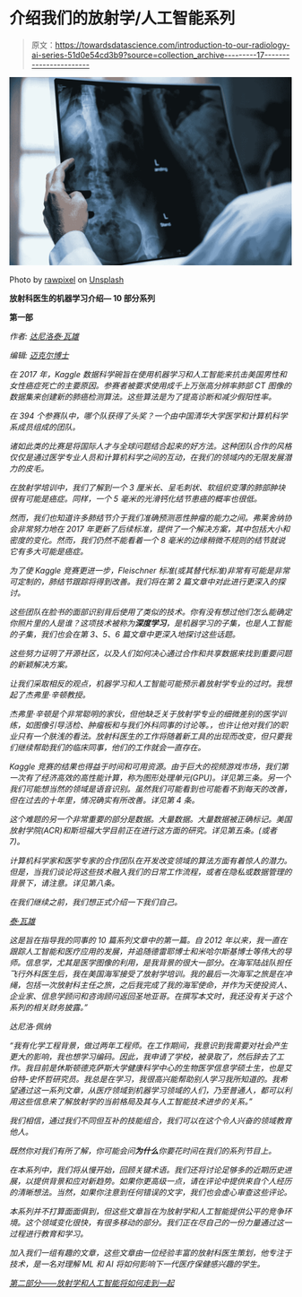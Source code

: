 # 介绍我们的放射学/人工智能系列

> 原文：<https://towardsdatascience.com/introduction-to-our-radiology-ai-series-51d0e54cd3b9?source=collection_archive---------17----------------------->

![](img/445402986f81edbe17bcc886bf0dcc1e.png)

Photo by [rawpixel](https://unsplash.com/photos/XNRHhomhRU4?utm_source=unsplash&utm_medium=referral&utm_content=creditCopyText) on [Unsplash](https://unsplash.com/search/photos/healthcare?utm_source=unsplash&utm_medium=referral&utm_content=creditCopyText)

**放射科医生的机器学习介绍— 10 部分系列**

**第一部**

*作者:* [*达尼洛*](https://www.linkedin.com/in/danilo-pena-01010/)*[*泰·瓦雄*](https://www.linkedin.com/in/tyvachon/)*

**编辑:* [*迈克尔博士*](https://www.linkedin.com/in/michael-doxey-md-73508916a/)*

*在 2017 年，Kaggle 数据科学碗旨在使用机器学习和人工智能来抗击美国男性和女性癌症死亡的主要原因。参赛者被要求使用成千上万张高分辨率肺部 CT 图像的数据集来创建新的肺癌检测算法。这些算法是为了提高诊断和减少假阳性率。*

*在 394 个参赛队中，哪个队获得了头奖？一个由中国清华大学医学和计算机科学系成员组成的团队。*

*诸如此类的比赛是将国际人才与全球问题结合起来的好方法。这种团队合作的风格仅仅是通过医学专业人员和计算机科学之间的互动，在我们的领域内的无限发展潜力的皮毛。*

*在放射学培训中，我们了解到一个 3 厘米长、呈毛刺状、软组织变薄的肺部肿块很有可能是癌症。同样，一个 5 毫米的光滑钙化结节患癌的概率也很低。*

*然而，我们也知道许多肺结节介于我们准确预测恶性肿瘤的能力之间。弗莱舍纳协会非常努力地在 2017 年更新了后续标准，提供了一个解决方案，其中包括大小和密度的变化。然而，我们仍然不能看着一个 8 毫米的边缘稍微不规则的结节就说它有多大可能是癌症。*

*为了使 Kaggle 竞赛更进一步，Fleischner 标准(或其替代标准)非常有可能是非常可定制的，肺结节跟踪将得到改善。我们将在第 2 篇文章中对此进行更深入的探讨。*

*这些团队在脸书的面部识别背后使用了类似的技术。你有没有想过他们怎么能确定你照片里的人是谁？这项技术被称为**深度学习**，是机器学习的子集，也是人工智能的子集，我们也会在第 3、5、6 篇文章中更深入地探讨这些话题。*

*这些努力证明了开源社区，以及人们如何决心通过合作和共享数据来找到重要问题的新颖解决方案。*

*让我们采取相反的观点，机器学习和人工智能可能预示着放射学专业的过时。我想起了杰弗里·辛顿教授。*

*杰弗里·辛顿是个非常聪明的家伙，但他缺乏关于放射学专业的细微差别的医学训练，如图像引导活检、肿瘤板和与我们外科同事的讨论等。，也许让他对我们的职业只有一个肤浅的看法。放射科医生的工作将随着新工具的出现而改变，但只要我们继续帮助我们的临床同事，他们的工作就会一直存在。*

*Kaggle 竞赛的结果也得益于时间和可用资源。由于巨大的视频游戏市场，我们第一次有了经济高效的高性能计算，称为图形处理单元(GPU)。详见第三条。另一个我们可能想当然的领域是语音识别。虽然我们可能看到也可能看不到每天的改善，但在过去的十年里，情况确实有所改善。详见第 4 条。*

*这个难题的另一个非常重要的部分是数据。大量数据。大量数据被正确标记。美国放射学院(ACR)和斯坦福大学目前正在进行这方面的研究。详见第五条。(或者 7)。*

*计算机科学家和医学专家的合作团队在开发改变领域的算法方面有着惊人的潜力。但是，当我们谈论将这些技术融入我们的日常工作流程，或者在隐私或数据管理的背景下，请注意。详见第八条。*

*在我们继续之前，我们想正式介绍一下我们自己。*

*[泰·瓦雄](https://www.linkedin.com/in/tyvachon/)*

*这是旨在指导我的同事的 10 篇系列文章中的第一篇。自 2012 年以来，我一直在跟踪人工智能和医疗应用的发展，并追随德雷耶博士和米哈尔斯基博士等伟大的导师。信息学，尤其是医学图像的利用，是我背景的很大一部分。在海军陆战队担任飞行外科医生后，我在美国海军接受了放射学培训。我的最后一次海军之旅是在冲绳，包括一次放射科主任之旅，之后我完成了我的海军使命，并作为天使投资人、企业家、信息学顾问和咨询顾问返回圣地亚哥。在撰写本文时，我还没有关于这个系列的相关财务披露。”*

*达尼洛·佩纳*

*“我有化学工程背景，做过两年工程师。在工作期间，我意识到我需要对社会产生更大的影响，我也想学习编码。因此，我申请了学校，被录取了，然后辞去了工作。我目前是休斯顿德克萨斯大学健康科学中心的生物医学信息学硕士生，也是艾伯特-史怀哲研究员。我总是在学习，我很高兴能帮助别人学习我所知道的。我希望通过这一系列文章，从医疗领域到机器学习领域的人们，乃至普通人，都可以利用这些信息来了解放射学的当前格局及其与人工智能技术进步的关系。”*

*我们相信，通过我们不同但互补的技能组合，我们可以在这个令人兴奋的领域教育他人。*

*既然你对我们有所了解，你可能会问**为什么**你要花时间在我们的系列节目上。*

*在本系列中，我们将从慢开始，回顾关键术语。我们还将讨论足够多的近期历史进展，以提供背景和应对新趋势。如果你更高级一点，请在评论中提供来自个人经历的清晰想法。当然，如果你注意到任何错误的文字，我们也会虚心审查这些评论。*

*本系列并不打算面面俱到，但这些文章旨在为放射学和人工智能提供公平的竞争环境。这个领域变化很快，有很多移动的部分。我们正在尽自己的一份力量通过这一过程进行教育和学习。*

*加入我们一组有趣的文章，这些文章由一位经验丰富的放射科医生策划，他专注于技术，是一名对理解 ML 和 AI 将如何影响下一代医疗保健感兴趣的学生。*

*[第二部分——放射学和人工智能将如何走到一起](/how-radiology-and-ai-will-come-together-36e48bb56870)*